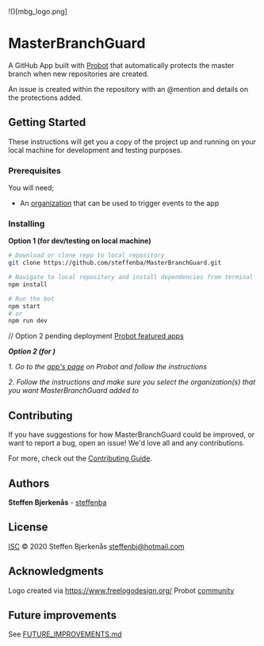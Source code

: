 !()[mbg_logo.png] 
# MasterBranchGuard

A GitHub App built with [Probot](https://github.com/probot/probot) that automatically protects the master branch when new repositories are created.

An issue is created within the repository with an @mention and details on the protections added.

## Getting Started

These instructions will get you a copy of the project up and running on your local machine for development and testing purposes.

### Prerequisites

You will need;
* An [organization](https://github.com/organizations/plan) that can be used to trigger events to the app

### Installing

**Option 1 (for dev/testing on local machine)**

```sh
# Download or clone repo to local repository
git clone https://github.com/steffenba/MasterBranchGuard.git

# Navigate to local repository and install dependencies from terminal
npm install

# Run the bot
npm start
# or
npm run dev
```

// Option 2 pending deployment [Probot featured apps](https://probot.github.io/apps/)

***Option 2 (for )***

*1. Go to the [app's page](https://probot.github.io/apps/) on Probot and follow the instructions*

*2. Follow the instructions and make sure you select the organization(s) that you want MasterBranchGuard added to*

## Contributing

If you have suggestions for how MasterBranchGuard could be improved, or want to report a bug, open an issue! We'd love all and any contributions.

For more, check out the [Contributing Guide](CONTRIBUTING.md).

## Authors

**Steffen Bjerkenås** - [steffenba](https://github.com/steffenba/)

## License

[ISC](LICENSE) © 2020 Steffen Bjerkenås <steffenbj@hotmail.com>

## Acknowledgments

Logo created via https://www.freelogodesign.org/
Probot [community](https://probot.github.io/community/)

## Future improvements

See [FUTURE_IMPROVEMENTS.md](FUTURE_IMPROVEMENTS.md)
